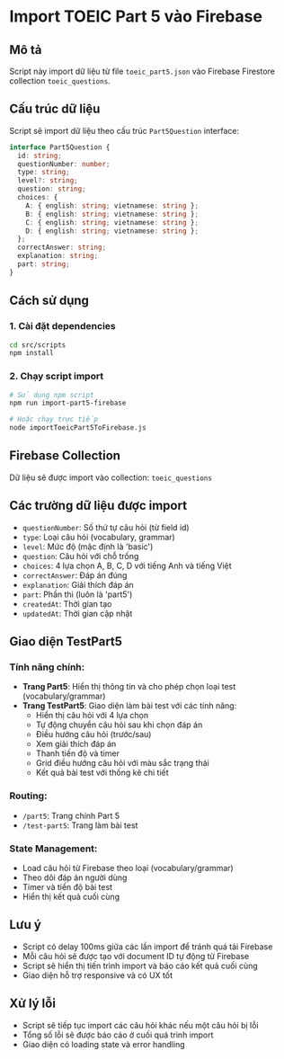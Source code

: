 # Import TOEIC Part 5 vào Firebase

## Mô tả
Script này import dữ liệu từ file `toeic_part5.json` vào Firebase Firestore collection `toeic_questions`.

## Cấu trúc dữ liệu
Script sẽ import dữ liệu theo cấu trúc `Part5Question` interface:

```typescript
interface Part5Question {
  id: string;
  questionNumber: number;
  type: string;
  level?: string;
  question: string;
  choices: {
    A: { english: string; vietnamese: string };
    B: { english: string; vietnamese: string };
    C: { english: string; vietnamese: string };
    D: { english: string; vietnamese: string };
  };
  correctAnswer: string;
  explanation: string;
  part: string;
}
```

## Cách sử dụng

### 1. Cài đặt dependencies
```bash
cd src/scripts
npm install
```

### 2. Chạy script import
```bash
# Sử dụng npm script
npm run import-part5-firebase

# Hoặc chạy trực tiếp
node importToeicPart5ToFirebase.js
```

## Firebase Collection
Dữ liệu sẽ được import vào collection: `toeic_questions`

## Các trường dữ liệu được import
- `questionNumber`: Số thứ tự câu hỏi (từ field id)
- `type`: Loại câu hỏi (vocabulary, grammar)
- `level`: Mức độ (mặc định là 'basic')
- `question`: Câu hỏi với chỗ trống
- `choices`: 4 lựa chọn A, B, C, D với tiếng Anh và tiếng Việt
- `correctAnswer`: Đáp án đúng
- `explanation`: Giải thích đáp án
- `part`: Phần thi (luôn là 'part5')
- `createdAt`: Thời gian tạo
- `updatedAt`: Thời gian cập nhật

## Giao diện TestPart5

### Tính năng chính:
- **Trang Part5**: Hiển thị thông tin và cho phép chọn loại test (vocabulary/grammar)
- **Trang TestPart5**: Giao diện làm bài test với các tính năng:
  - Hiển thị câu hỏi với 4 lựa chọn
  - Tự động chuyển câu hỏi sau khi chọn đáp án
  - Điều hướng câu hỏi (trước/sau)
  - Xem giải thích đáp án
  - Thanh tiến độ và timer
  - Grid điều hướng câu hỏi với màu sắc trạng thái
  - Kết quả bài test với thống kê chi tiết

### Routing:
- `/part5`: Trang chính Part 5
- `/test-part5`: Trang làm bài test

### State Management:
- Load câu hỏi từ Firebase theo loại (vocabulary/grammar)
- Theo dõi đáp án người dùng
- Timer và tiến độ bài test
- Hiển thị kết quả cuối cùng

## Lưu ý
- Script có delay 100ms giữa các lần import để tránh quá tải Firebase
- Mỗi câu hỏi sẽ được tạo với document ID tự động từ Firebase
- Script sẽ hiển thị tiến trình import và báo cáo kết quả cuối cùng
- Giao diện hỗ trợ responsive và có UX tốt

## Xử lý lỗi
- Script sẽ tiếp tục import các câu hỏi khác nếu một câu hỏi bị lỗi
- Tổng số lỗi sẽ được báo cáo ở cuối quá trình import
- Giao diện có loading state và error handling 